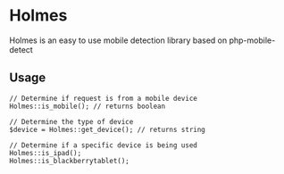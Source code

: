 # Holmes

Holmes is an easy to use mobile detection library based on php-mobile-detect

## Usage

    // Determine if request is from a mobile device
    Holmes::is_mobile(); // returns boolean

    // Determine the type of device
    $device = Holmes::get_device(); // returns string

    // Determine if a specific device is being used
    Holmes::is_ipad();
    Holmes::is_blackberrytablet();

